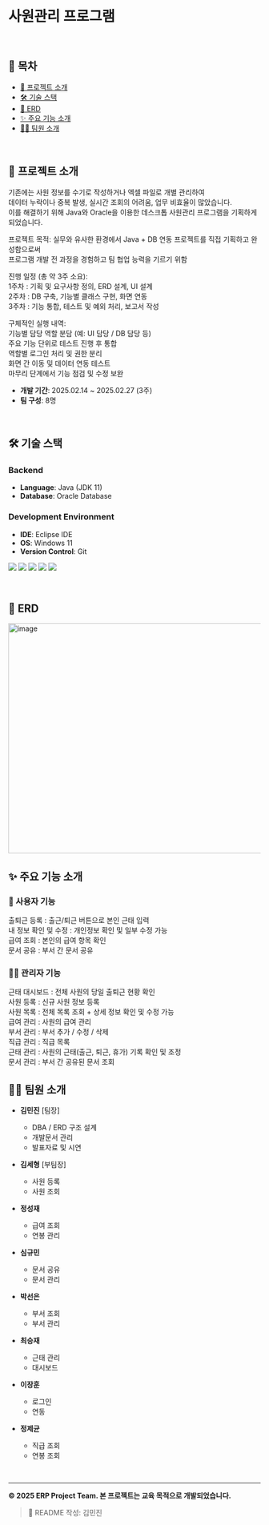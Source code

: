 # 사원관리 프로그램

<br/>

## 📑 목차  
- [📝 프로젝트 소개](#project-intro)
- [🛠 기술 스택](#tech-stack)
- [💾 ERD](#erd)
- [✨ 주요 기능 소개](#main-features)
- [💁‍♂️ 팀원 소개](#team-members)


<br/>

<h2 id="project-intro">📝 프로젝트 소개</h2>
기존에는 사원 정보를 수기로 작성하거나 엑셀 파일로 개별 관리하여<br>
데이터 누락이나 중복 발생, 실시간 조회의 어려움, 업무 비효율이 많았습니다. <br>
이를 해결하기 위해 Java와 Oracle을 이용한 데스크톱 사원관리 프로그램을 기획하게 되었습니다.

프로젝트 목적:
실무와 유사한 환경에서 Java + DB 연동 프로젝트를 직접 기획하고 완성함으로써 <br>
프로그램 개발 전 과정을 경험하고 팀 협업 능력을 기르기 위함

진행 일정 (총 약 3주 소요): <br>
1주차 : 기획 및 요구사항 정의, ERD 설계, UI 설계 <br>
2주차 : DB 구축, 기능별 클래스 구현, 화면 연동 <br>
3주차 : 기능 통합, 테스트 및 예외 처리, 보고서 작성 <br>

구체적인 실행 내역: <br>
기능별 담당 역할 분담 (예: UI 담당 / DB 담당 등) <br>
주요 기능 단위로 테스트 진행 후 통합 <br>
역할별 로그인 처리 및 권한 분리 <br>
화면 간 이동 및 데이터 연동 테스트 <br>
마무리 단계에서 기능 점검 및 수정 보완 <br>

- **개발 기간**: 2025.02.14 ~ 2025.02.27 (3주)
- **팀 구성**: 8명 

<br/>

<h2 id="tech-stack">🛠 기술 스택</h2>

### Backend
- **Language**: Java (JDK 11)
- **Database**: Oracle Database

### Development Environment
- **IDE**: Eclipse IDE
- **OS**: Windows 11
- **Version Control**: Git

<img src="https://img.shields.io/badge/java-007396?style=for-the-badge&logo=java&logoColor=white"> <img src="https://img.shields.io/badge/oracle-F80000?style=for-the-badge&logo=oracle&logoColor=white"> <img src="https://img.shields.io/badge/eclipse-2C2255?style=for-the-badge&logo=eclipseide&logoColor=white"> <img src="https://img.shields.io/badge/git-F05032?style=for-the-badge&logo=git&logoColor=white"> <img src="https://img.shields.io/badge/github-181717?style=for-the-badge&logo=github&logoColor=white">

<br/>

<h2 id="erd">💾 ERD</h2>

<img width="650" height="460" alt="image" src="https://github.com/user-attachments/assets/d247a2ad-a4cf-4cc1-8827-a6d5c6e00802" />



<br/>

<h2 id="main-features">✨ 주요 기능 소개</h2>

### 👥 사용자 기능
출퇴근 등록 : 출근/퇴근 버튼으로 본인 근태 입력 <br>
내 정보 확인 및 수정 : 개인정보 확인 및 일부 수정 가능 <br>
급여 조회 : 본인의 급여 항목 확인 <br>
문서 공유 : 부서 간 문서 공유 <br>

### 👨‍💼 관리자 기능
근태 대시보드 : 전체 사원의 당일 출퇴근 현황 확인 <br>
사원 등록 : 신규 사원 정보 등록 <br>
사원 목록 : 전체 목록 조회 + 상세 정보 확인 및 수정 가능 <br>
급여 관리 : 사원의 급여 관리 <br>
부서 관리 : 부서 추가 / 수정 / 삭제 <br>
직급 관리 : 직급 목록  <br>
근태 관리 : 사원의 근태(출근, 퇴근, 휴가) 기록 확인 및 조정 <br>
문서 관리 : 부서 간 공유된 문서 조회 <br>

<h2 id="team-members">💁‍♂️ 팀원 소개</h2>

- **김민진** [팀장]  
  - DBA / ERD 구조 설계
  - 개발문서 관리
  - 발표자료 및 시연

- **김세형** [부팀장]  
  - 사원 등록
  - 사원 조회

- **정성재**  
  - 급여 조회
  - 연봉 관리

- **심규민**  
  - 문서 공유
  - 문서 관리

- **박선은**  
  - 부서 조회
  - 부서 관리  

- **최승재**  
  - 근태 관리 
  - 대시보드

- **이장훈**  
  - 로그인
  - 연동   

- **정제균**  
  - 직급 조회 
  - 연봉 조회

<br/>

---

**© 2025 ERP Project Team. 본 프로젝트는 교육 목적으로 개발되었습니다.**

> 🙋 README 작성: 김민진
